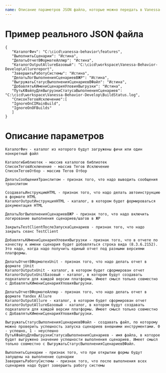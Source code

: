 ```yaml
---
name: Описание параметров JSON файла, которые можно передать в Vanessa-Behavior
---
```


# Пример реального JSON файла
```
{
   "КаталогФич": "C:\cicd\vanessa-behavior\features",
   "ВыполнитьСценарии": "Истина",
   "ДелатьОтчетВФорматеАллюр": "Истина",
   "КаталогOutputAllureБазовый": "C:\cicd\workspace\Vanessa-Behavior-Develop\allurereport",
   "ЗавершитьРаботуСистемы": "Истина",
   "ДелатьЛогВыполненияСценариевВЖР": "Истина",
   "ВыгружатьСтатусВыполненияСценариевВФайл": "Истина",
   "ДобавлятьКИмениСценарияУловияВыгрузки": "Истина",
   "ПутьКФайлуДляВыгрузкиСтатусаВыполненияСценариев": "C:\cicd\workspace\Vanessa-Behavior-Develop\BuildStatus.log",
   "СписокТеговИсключение":[
   "IgnoreOnCIMainBuild",
   "IgnoreOnOFBuilds"
   ]
}
```


# Описание параметров
	КаталогФич - каталог из которого будут загружены фичи или один конкретный файл
	
	КаталогиБиблиотек - массив каталогов библиотек
	СписокТеговИсключение - массив Тегов Исключение
	СписокТеговОтбор - массив Тегов Отбор
	
	ДелатьСообщенияТранслитом - признак того, что надо выводить сообщения транслитом
	
	СоздаватьИнструкциюHTML - признак того, что надо делать автоинструкцию в формате HTML
	КаталогOutputИнструкцияHTML - каталог, в котором будет формироваться документация HTML
	
	ДелатьЛогВыполненияСценариевВЖР - признак того, что надо включить логирование выполнения сценариев/шагов в ЖР
	
	ЗакрытьTestClientПослеЗапускаСценариев - признак того, что надо закрыть сеанс TestClient

	ДобавлятьКИмениСценарияУловияВыгрузки - признак того, что в отчете по качеству к имени сценария будет добавляться строка вида (8.3.6.2152). Это надо, когда надо получить единый отчет под разными версиями платформы.
	
	ДелатьОтчетВФорматеxUnit - признак того, что надо делать отчет в формате jUnit
	КаталогOutputxUnit - каталог, в котором будет сформирован отчет
	КаталогOutputxUnitБазовый - каталог, в котором будут создавать подкаталоги для каждой версии платформы. Имеет смысл только совместно с ДобавлятьКИмениСценарияУловияВыгрузки.
	
	ДелатьОтчетВФорматеАллюр - признак того, что надо делать отчет в формате Yandex Allure
	КаталогOutputAllure - каталог, в котором будет сформирован отчет
	КаталогOutputAllureБазовый - каталог, в котором будут создавать подкаталоги для каждой версии платформы. Имеет смысл только совместно с ДобавлятьКИмениСценарияУловияВыгрузки.
	
	ВыгружатьСтатусВыполненияСценариевВФайл - создавать файл, по которому можно проверить успешность запуска сценариев внешними инструментами. 0 - успешно, 1 - неуспешно
	ПутьКФайлуДляВыгрузкиСтатусаВыполненияСценариев - имя файла, в которое будет выгружено значение успешности выполнения сценариев. Имеет смысл только совместно с ВыгружатьСтатусВыполненияСценариевВФайл.
	
	ВыполнитьСценарии - признак того, что при открытии формы будут запущены на выполнение сценарии
	ЗавершитьРаботуСистемы - признак того, что после выполнения всех сценариев надо будет завершить работу системы
	
	
	
